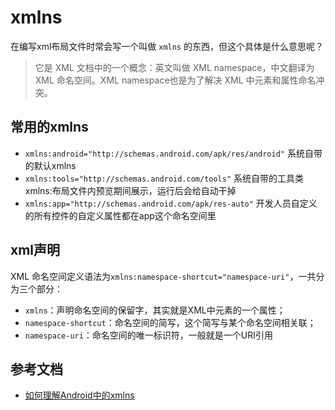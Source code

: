 # xmlns

在编写xml布局文件时常会写一个叫做 `xmlns` 的东西，但这个具体是什么意思呢？  

> 它是 XML 文档中的一个概念：英文叫做 XML namespace，中文翻译为 XML 命名空间。XML namespace也是为了解决 XML 中元素和属性命名冲突。

## 常用的xmlns

- `xmlns:android="http://schemas.android.com/apk/res/android"` 系统自带的默认xmlns
- `xmlns:tools="http://schemas.android.com/tools"` 系统自带的工具类xmlns:布局文件内预览期间展示，运行后会给自动干掉
- `xmlns:app="http://schemas.android.com/apk/res-auto"` 开发人员自定义的所有控件的自定义属性都在app这个命名空间里

## xml声明

XML 命名空间定义语法为`xmlns:namespace-shortcut="namespace-uri"`，一共分为三个部分：  

- `xmlns`：声明命名空间的保留字，其实就是XML中元素的一个属性；
- `namespace-shortcut`：命名空间的简写，这个简写与某个命名空间相关联；
- `namespace-uri`：命名空间的唯一标识符，一般就是一个URI引用

## 参考文档

- [如何理解Android中的xmlns](https://www.jianshu.com/p/6fcaffaeffd2)